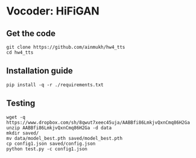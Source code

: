 # Vocoder: HiFiGAN

## Get the code
```shell
git clone https://github.com/ainmukh/hw4_tts
cd hw4_tts
```

## Installation guide
```shell
pip install -q -r ./requirements.txt
```

## Testing
```shell
wget -q https://www.dropbox.com/sh/8qwut7xeec45uja/AABBfi86LmkjvQxnCmq86H2Ga
unzip AABBfi86LmkjvQxnCmq86H2Ga -d data
mkdir saved/
mv data/model_best.pth saved/model_best.pth
cp config1.json saved/config.json
python test.py -c config1.json
```
